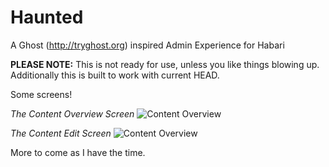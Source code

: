 Haunted
=======

A Ghost (http://tryghost.org) inspired Admin Experience for Habari

**PLEASE NOTE:** This is not ready for use, unless you like things blowing up. Additionally this is built to work with current HEAD.

Some screens!

*The Content Overview Screen*
![Content Overview](https://raw.github.com/chrisjdavis/imgs/master/content.screen.png)

*The Content Edit Screen*
![Content Overview](https://raw.github.com/chrisjdavis/imgs/master/edit.screen.png)

More to come as I have the time.
